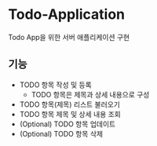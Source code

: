 # Todo-Application
Todo App을 위한 서버 애플리케이션 구현

## 기능
- TODO 항목 작성 및 등록
    - TODO 항목은 제목과 상세 내용으로 구성
- TODO 항목(제목) 리스트 불러오기
- TODO 항목 제목 및 상세 내용 조회
- (Optional) TODO 항목 업데이트
- (Optional) TODO 항목 삭제

